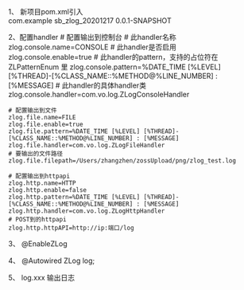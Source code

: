 		
1、 新项目pom.xml引入		
		<dependency>
			<groupId>com.example</groupId>
			<artifactId>sb_zlog_20201217</artifactId>
			<version>0.0.1-SNAPSHOT</version>
		</dependency>

2、配置handler
	# 配置输出到控制台
	# 此handler名称
	zlog.console.name=CONSOLE
	# 此handler是否启用
	zlog.console.enable=true
	# 此handler的pattern，支持的占位符在 ZLPatternEnum 里
	zlog.console.pattern=%DATE_TIME [%LEVEL] [%THREAD]-[%CLASS_NAME::%METHOD@%LINE_NUMBER] : [%MESSAGE]
	# 此handler的具体handler类
	zlog.console.handler=com.vo.log.ZLogConsoleHandler
	
	# 配置输出到文件
	zlog.file.name=FILE
	zlog.file.enable=true
	zlog.file.pattern=%DATE_TIME [%LEVEL] [%THREAD]-[%CLASS_NAME::%METHOD@%LINE_NUMBER] : [%MESSAGE]
	zlog.file.handler=com.vo.log.ZLogFileHandler
	# 要输出的文件路径
	zlog.file.filepath=/Users/zhangzhen/zossUpload/png/zlog_test.log
	
	# 配置输出到httpapi
	zlog.http.name=HTTP
	zlog.http.enable=false
	zlog.http.pattern=%DATE_TIME [%LEVEL] [%THREAD]-[%CLASS_NAME::%METHOD@%LINE_NUMBER] : [%MESSAGE]
	zlog.http.handler=com.vo.log.ZLogHttpHandler
	# POST到的httpapi
	zlog.http.httpAPI=http://ip:端口/log

3、	@EnableZLog

4、 	@Autowired ZLog log;

5、 log.xxx 输出日志

